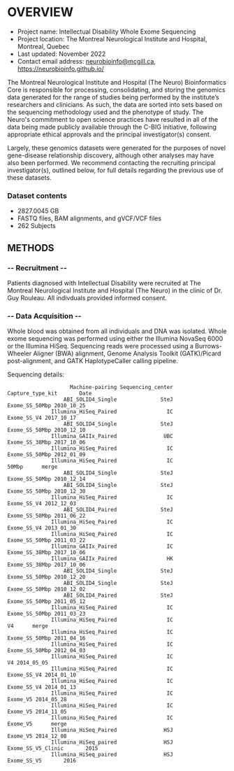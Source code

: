 # OVERVIEW

- Project name: Intellectual Disability Whole Exome Sequencing
- Project location: The Montreal Neurological Institute and Hospital, Montreal, Quebec
- Last updated: November 2022
- Contact email address: neurobioinfo@mcgill.ca, https://neurobioinfo.github.io/

The Montreal Neurological Institute and Hospital (The Neuro) Bioinformatics Core is responsible for processing, consolidating, and storing the genomics data generated for the range of studies being performed by the institute’s researchers and clinicians. As such, the data are sorted into sets based on the sequencing methodology used and the phenotype of study. The Neuro's commitment to open science practices have resulted in all of the data being made publicly available through the C-BIG initiative, following appropriate ethical approvals and the principal investigator(s) consent.

Largely, these genomics datasets were generated for the purposes of novel gene-disease relationship discovery, although other analyses may have also been performed. We recommend contacting the recruiting principal investigator(s), outlined below, for full details regarding the previous use of these datasets.

### Dataset contents
- 2827.0045 GB
- FASTQ files, BAM alignments, and gVCF/VCF files
- 262 Subjects

## METHODS

### -- Recruitment --
Patients diagnosed with Intellectual Disability were recruited at The Montreal Neurological Institute and Hospital (The Neuro) in the clinic of Dr. Guy Rouleau. All indivduals provided informed consent.

### -- Data Acquisition --
Whole blood was obtained from all individuals and DNA was isolated. Whole exome sequencing was performed using either the Illumina NovaSeq 6000 or the Illumina HiSeq. Sequencing reads were processed using a Burrows-Wheeler Aligner (BWA) alignment, Genome Analysis Toolkit (GATK)/Picard post-alignment, and GATK HaplotypeCaller calling pipeline.

Sequencing details: 
 
                        Machine-pairing Sequencing_center   Capture_type_kit       Date
                      ABI_SOLID4_Single              SteJ     Exome_SS_50Mbp 2010_10_25
                  Illumina_HiSeq_Paired                IC        Exome_SS_V4 2017_10_17
                      ABI_SOLID4_Single              SteJ     Exome_SS_50Mbp 2010_12_10
                  Illumina_GAIIx_Paired               UBC     Exome_SS_38Mbp 2017_10_06
                  Illumina_HiSeq_Paired                IC     Exome_SS_50Mbp 2012_01_09
                  Illumina_HiSeq_Paired                IC              50Mbp      merge
                      ABI_SOLID4_Single              SteJ     Exome_SS_50Mbp 2010_12_14
                      ABI_SOLID4_Single              SteJ     Exome_SS_50Mbp 2010_12_30
                  Illumina_HiSeq_Paired                IC        Exome_SS_V4 2012_12_03
                      ABI_SOLID4_Paired              SteJ     Exome_SS_50Mbp 2011_06_22
                  Illumina_HiSeq_Paired                IC        Exome_SS_V4 2013_01_30
                  Illumina_HiSeq_Paired                IC     Exome_SS_50Mbp 2011_03_22
                  Illumina_GAIIx_Paired                IC     Exome_SS_38Mbp 2017_10_06
                  Illumina_GAIIx_Paired                HK     Exome_SS_38Mbp 2017_10_06
                      ABI_SOLID4_Single              SteJ     Exome_SS_50Mbp 2010_12_20
                      ABI_SOLID4_Single              SteJ     Exome_SS_50Mbp 2010_12_02
                      ABI_SOLID4_Paired              SteJ     Exome_SS_50Mbp 2011_05_12
                  Illumina_HiSeq_Paired                IC     Exome_SS_50Mbp 2011_03_23
                  Illumina_HiSeq_Paired                IC                 V4      merge
                  Illumina_HiSeq_Paired                IC     Exome_SS_50Mbp 2011_04_16
                  Illumina_HiSeq_Paired                IC     Exome_SS_50Mbp 2012_04_03
                  Illumina_HiSeq_Paired                IC                 V4 2014_05_05
                  Illumina_HiSeq_Paired                IC        Exome_SS_V4 2014_01_10
                  Illumina_HiSeq_Paired                IC        Exome_SS_V4 2014_01_13
                  Illumina_HiSeq_Paired                IC           Exome_V5 2014_05_28
                  Illumina_HiSeq_Paired                IC           Exome_V5 2014_11_05
                  Illumina_HiSeq_Paired                IC           Exome_V5      merge
                  Illumina_HiSeq_Paired               HSJ           Exome_V5 2014_12_08
                  Illumina_HiSeq_paired               HSJ Exome_SS_V5_Clinic       2015
                  Illumina_HiSeq_paired               HSJ        Exome_SS_V5       2016
